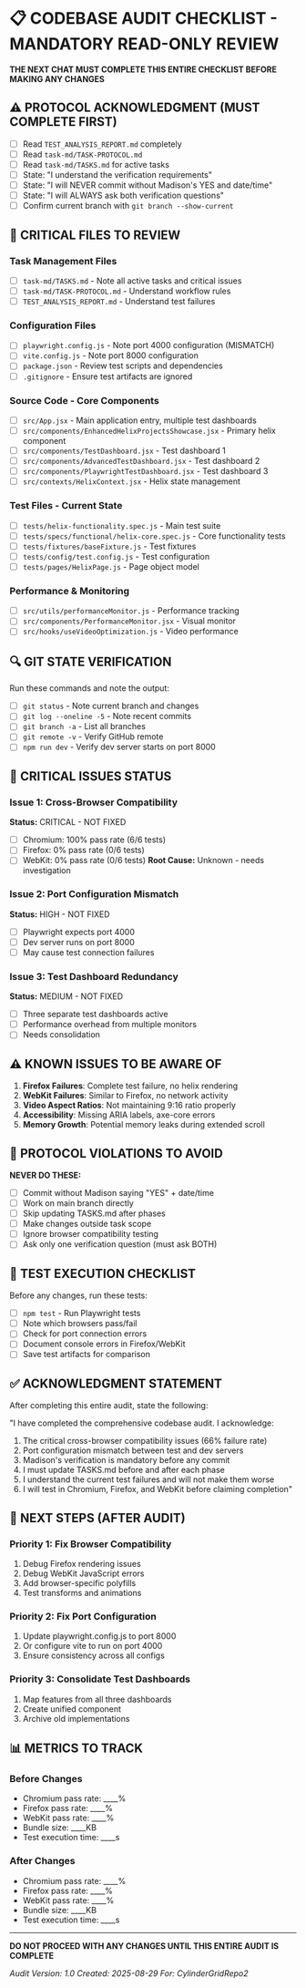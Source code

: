 # 📋 CODEBASE AUDIT CHECKLIST - MANDATORY READ-ONLY REVIEW

**THE NEXT CHAT MUST COMPLETE THIS ENTIRE CHECKLIST BEFORE MAKING ANY CHANGES**

## ⚠️ PROTOCOL ACKNOWLEDGMENT (MUST COMPLETE FIRST)

- [ ] Read `TEST_ANALYSIS_REPORT.md` completely
- [ ] Read `task-md/TASK-PROTOCOL.md` 
- [ ] Read `task-md/TASKS.md` for active tasks
- [ ] State: "I understand the verification requirements"
- [ ] State: "I will NEVER commit without Madison's YES and date/time"
- [ ] State: "I will ALWAYS ask both verification questions"
- [ ] Confirm current branch with `git branch --show-current`

## 📁 CRITICAL FILES TO REVIEW

### Task Management Files
- [ ] `task-md/TASKS.md` - Note all active tasks and critical issues
- [ ] `task-md/TASK-PROTOCOL.md` - Understand workflow rules
- [ ] `TEST_ANALYSIS_REPORT.md` - Understand test failures

### Configuration Files
- [ ] `playwright.config.js` - Note port 4000 configuration (MISMATCH)
- [ ] `vite.config.js` - Note port 8000 configuration
- [ ] `package.json` - Review test scripts and dependencies
- [ ] `.gitignore` - Ensure test artifacts are ignored

### Source Code - Core Components
- [ ] `src/App.jsx` - Main application entry, multiple test dashboards
- [ ] `src/components/EnhancedHelixProjectsShowcase.jsx` - Primary helix component
- [ ] `src/components/TestDashboard.jsx` - Test dashboard 1
- [ ] `src/components/AdvancedTestDashboard.jsx` - Test dashboard 2  
- [ ] `src/components/PlaywrightTestDashboard.jsx` - Test dashboard 3
- [ ] `src/contexts/HelixContext.jsx` - Helix state management

### Test Files - Current State
- [ ] `tests/helix-functionality.spec.js` - Main test suite
- [ ] `tests/specs/functional/helix-core.spec.js` - Core functionality tests
- [ ] `tests/fixtures/baseFixture.js` - Test fixtures
- [ ] `tests/config/test.config.js` - Test configuration
- [ ] `tests/pages/HelixPage.js` - Page object model

### Performance & Monitoring
- [ ] `src/utils/performanceMonitor.js` - Performance tracking
- [ ] `src/components/PerformanceMonitor.jsx` - Visual monitor
- [ ] `src/hooks/useVideoOptimization.js` - Video performance

## 🔍 GIT STATE VERIFICATION

Run these commands and note the output:
- [ ] `git status` - Note current branch and changes
- [ ] `git log --oneline -5` - Note recent commits
- [ ] `git branch -a` - List all branches
- [ ] `git remote -v` - Verify GitHub remote
- [ ] `npm run dev` - Verify dev server starts on port 8000

## 🎯 CRITICAL ISSUES STATUS

### Issue 1: Cross-Browser Compatibility
**Status:** CRITICAL - NOT FIXED
- [ ] Chromium: 100% pass rate (6/6 tests)
- [ ] Firefox: 0% pass rate (0/6 tests) 
- [ ] WebKit: 0% pass rate (0/6 tests)
**Root Cause:** Unknown - needs investigation

### Issue 2: Port Configuration Mismatch
**Status:** HIGH - NOT FIXED
- [ ] Playwright expects port 4000
- [ ] Dev server runs on port 8000
- [ ] May cause test connection failures

### Issue 3: Test Dashboard Redundancy
**Status:** MEDIUM - NOT FIXED
- [ ] Three separate test dashboards active
- [ ] Performance overhead from multiple monitors
- [ ] Needs consolidation

## ⚠️ KNOWN ISSUES TO BE AWARE OF

1. **Firefox Failures**: Complete test failure, no helix rendering
2. **WebKit Failures**: Similar to Firefox, no network activity
3. **Video Aspect Ratios**: Not maintaining 9:16 ratio properly
4. **Accessibility**: Missing ARIA labels, axe-core errors
5. **Memory Growth**: Potential memory leaks during extended scroll

## 📝 PROTOCOL VIOLATIONS TO AVOID

**NEVER DO THESE:**
- [ ] Commit without Madison saying "YES" + date/time
- [ ] Work on main branch directly
- [ ] Skip updating TASKS.md after phases
- [ ] Make changes outside task scope
- [ ] Ignore browser compatibility testing
- [ ] Ask only one verification question (must ask BOTH)

## 🧪 TEST EXECUTION CHECKLIST

Before any changes, run these tests:
- [ ] `npm test` - Run Playwright tests
- [ ] Note which browsers pass/fail
- [ ] Check for port connection errors
- [ ] Document console errors in Firefox/WebKit
- [ ] Save test artifacts for comparison

## ✅ ACKNOWLEDGMENT STATEMENT

After completing this entire audit, state the following:

"I have completed the comprehensive codebase audit. I acknowledge:
1. The critical cross-browser compatibility issues (66% failure rate)
2. Port configuration mismatch between test and dev servers
3. Madison's verification is mandatory before any commit
4. I must update TASKS.md before and after each phase
5. I understand the current test failures and will not make them worse
6. I will test in Chromium, Firefox, and WebKit before claiming completion"

## 🚀 NEXT STEPS (AFTER AUDIT)

### Priority 1: Fix Browser Compatibility
1. Debug Firefox rendering issues
2. Debug WebKit JavaScript errors
3. Add browser-specific polyfills
4. Test transforms and animations

### Priority 2: Fix Port Configuration
1. Update playwright.config.js to port 8000
2. Or configure vite to run on port 4000
3. Ensure consistency across all configs

### Priority 3: Consolidate Test Dashboards
1. Map features from all three dashboards
2. Create unified component
3. Archive old implementations

## 📊 METRICS TO TRACK

### Before Changes
- Chromium pass rate: ____%
- Firefox pass rate: ____%
- WebKit pass rate: ____%
- Bundle size: ____KB
- Test execution time: ____s

### After Changes
- Chromium pass rate: ____%
- Firefox pass rate: ____%
- WebKit pass rate: ____%
- Bundle size: ____KB
- Test execution time: ____s

---

**DO NOT PROCEED WITH ANY CHANGES UNTIL THIS ENTIRE AUDIT IS COMPLETE**

*Audit Version: 1.0*
*Created: 2025-08-29*
*For: CylinderGridRepo2*
